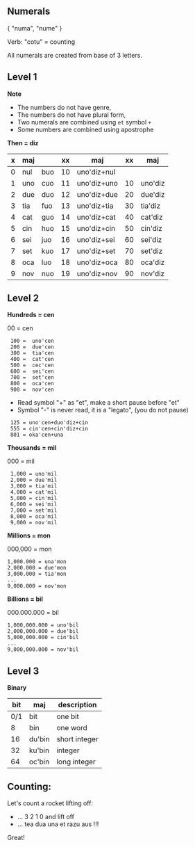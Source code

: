 ## Numerals 

{ "numa", "nume" }

Verb: "cotu" = counting

All numerals are created from base of 3 letters.

## Level 1

**Note** 

* The numbers do not have genre,
* The numbers do not have plural form,
* Two numerals are combined using `et` symbol `+`
* Some numbers are combined using apostrophe 

**Then = diz** 

x | maj  |      | xx | maj            | xx | maj      |
--|------|------|----|----------------|----|----------|
0 | nul  | buo  | 10 | uno'diz+nul    |    |          |
1 | uno  | cuo  | 11 | uno'diz+uno    | 10 | uno'diz  |
2 | due  | duo  | 12 | uno'diz+due    | 20 | due'diz  |
3 | tia  | fuo  | 13 | uno'diz+tia    | 30 | tia'diz  |
4 | cat  | guo  | 14 | uno'diz+cat    | 40 | cat'diz  |
5 | cin  | huo  | 15 | uno'diz+cin    | 50 | cin'diz  |
6 | sei  | juo  | 16 | uno'diz+sei    | 60 | sei'diz  |
7 | set  | kuo  | 17 | uno'diz+set    | 70 | set'diz  |
8 | oca  | luo  | 18 | uno'diz+oca    | 80 | oca'diz  |
9 | nov  | nuo  | 19 | uno'diz+nov    | 90 | nov'diz  | 
           
           
## Level 2

**Hundreds = cen**

00 =  cen

```
 100 =  uno'cen
 200 =  due'cen
 300 =  tia'cen
 400 =  cat'cen
 500 =  cec'cen
 600 =  sei'cen
 700 =  set'cen
 800 =  oca'cen
 900 =  nov'cen
```

* Read symbol "+" as "et", make a short pause before "et"
* Symbol "-" is never read, it is a "legato", (you do not pause)

```
 125 = uno'cen+duo'diz+cin
 555 = cin'cen+cin'diz+cin
 801 = oka'cen+una
```

**Thousands = mil**

000 = mil

``` 
 1,000 = uno'mil
 2,000 = due'mil
 3,000 = tia'mil
 4,000 = cat'mil
 5,000 = cin'mil
 6,000 = sei'mil
 7,000 = set'mil
 8,000 = oca'mil
 9,000 = nov'mil
```

**Millions  = mon**

000,000  = mon

```
1,000.000 = una'mon
2,000.000 = due'mon
3,000.000 = tia'mon
...
9,000.000 = nov'mon
```

**Billions = bil**

000.000.000   = bil

```
1,000,000.000 = uno'bil
2,000,000.000 = due'bil
5,000,000.000 = cin'bil
...
9,000,000.000 = nov'bil
```

## Level 3

**Binary**

bit | maj      | description
----|----------|----------------------
0/1 | bit      | one bit
8   | bin      | one word
16  | du'bin   | short integer
32  | ku'bin   | integer
64  | oc'bin   | long integer

## Counting:

Let's count a rocket lifting off:

* ... 3 2 1 0 and lift off
* ... tea dua una et razu aus !!! 

Great!
